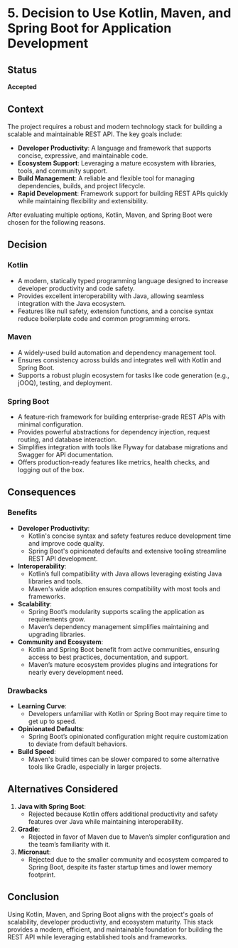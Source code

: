 # 5. Decision to Use Kotlin, Maven, and Spring Boot for Application Development

## Status

**Accepted**

## Context

The project requires a robust and modern technology stack for building a scalable and maintainable REST API. The key goals include:
- **Developer Productivity**: A language and framework that supports concise, expressive, and maintainable code.
- **Ecosystem Support**: Leveraging a mature ecosystem with libraries, tools, and community support.
- **Build Management**: A reliable and flexible tool for managing dependencies, builds, and project lifecycle.
- **Rapid Development**: Framework support for building REST APIs quickly while maintaining flexibility and extensibility.

After evaluating multiple options, Kotlin, Maven, and Spring Boot were chosen for the following reasons.

## Decision

### **Kotlin**
- A modern, statically typed programming language designed to increase developer productivity and code safety.
- Provides excellent interoperability with Java, allowing seamless integration with the Java ecosystem.
- Features like null safety, extension functions, and a concise syntax reduce boilerplate code and common programming errors.

### **Maven**
- A widely-used build automation and dependency management tool.
- Ensures consistency across builds and integrates well with Kotlin and Spring Boot.
- Supports a robust plugin ecosystem for tasks like code generation (e.g., jOOQ), testing, and deployment.

### **Spring Boot**
- A feature-rich framework for building enterprise-grade REST APIs with minimal configuration.
- Provides powerful abstractions for dependency injection, request routing, and database interaction.
- Simplifies integration with tools like Flyway for database migrations and Swagger for API documentation.
- Offers production-ready features like metrics, health checks, and logging out of the box.

## Consequences

### Benefits
- **Developer Productivity**:
    - Kotlin's concise syntax and safety features reduce development time and improve code quality.
    - Spring Boot's opinionated defaults and extensive tooling streamline REST API development.
- **Interoperability**:
    - Kotlin’s full compatibility with Java allows leveraging existing Java libraries and tools.
    - Maven's wide adoption ensures compatibility with most tools and frameworks.
- **Scalability**:
    - Spring Boot’s modularity supports scaling the application as requirements grow.
    - Maven’s dependency management simplifies maintaining and upgrading libraries.
- **Community and Ecosystem**:
    - Kotlin and Spring Boot benefit from active communities, ensuring access to best practices, documentation, and support.
    - Maven’s mature ecosystem provides plugins and integrations for nearly every development need.

### Drawbacks
- **Learning Curve**:
    - Developers unfamiliar with Kotlin or Spring Boot may require time to get up to speed.
- **Opinionated Defaults**:
    - Spring Boot’s opinionated configuration might require customization to deviate from default behaviors.
- **Build Speed**:
    - Maven's build times can be slower compared to some alternative tools like Gradle, especially in larger projects.

## Alternatives Considered

1. **Java with Spring Boot**:
    - Rejected because Kotlin offers additional productivity and safety features over Java while maintaining interoperability.
2. **Gradle**:
    - Rejected in favor of Maven due to Maven’s simpler configuration and the team’s familiarity with it.
3. **Micronaut**:
    - Rejected due to the smaller community and ecosystem compared to Spring Boot, despite its faster startup times and lower memory footprint.

## Conclusion

Using Kotlin, Maven, and Spring Boot aligns with the project's goals of scalability, developer productivity, and ecosystem maturity. This stack provides a modern, efficient, and maintainable foundation for building the REST API while leveraging established tools and frameworks.
